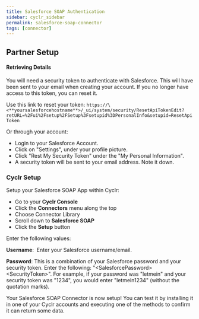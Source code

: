 ```yaml
---
title: Salesforce SOAP Authentication
sidebar: cyclr_sidebar
permalink: salesforce-soap-connector
tags: [connector]
---
```


## Partner Setup

#### Retrieving Details

You will need a security token to authenticate with Salesforce. This will have been sent to your email when creating your account. If you no longer have access to this token, you can reset it.

Use this link to reset your token: `https://\<**yoursalesforcehostname**>/_ui/system/security/ResetApiTokenEdit?retURL=%2Fui%2Fsetup%2FSetup%3Fsetupid%3DPersonalInfo&setupid=ResetApiToken`

Or through your account:

*   Login to your Salesforce Account.
*   Click on "Settings", under your profile picture.
*   Click "Rest My Security Token" under the "My Personal Information".
*   A security token will be sent to your email address. Note it down.

### Cyclr Setup

Setup your Salesforce SOAP App within Cyclr:

*   Go to your **Cyclr Console**
*   Click the **Connectors** menu along the top
*   Choose Connector Library
*   Scroll down to **Salesforce SOAP**
*   Click the **Setup** button

Enter the following values:

**Username**:  Enter your Salesforce username/email.

**Password**:  This is a combination of your Salesforce password and your security token. Enter the following: "\<SalesforcePassword>\<SecurityToken>". For example, if your password was "letmein" and your security token was "1234", you would enter "letmein1234" (without the quotation marks).


Your Salesforce SOAP Connector is now setup! You can test it by installing it in one of your Cyclr accounts and executing one of the methods to confirm it can return some data.
